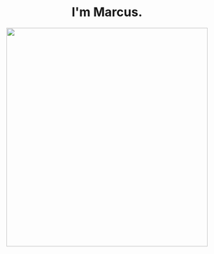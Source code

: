 <h1 align="center">I'm Marcus.</h1>
<a href="https://github.com/kiryano"></a>
<p align="center">
  <img width="460" height="500" src="https://images.unsplash.com/photo-1546975490-a79abdd54533?ixlib=rb-4.0.3&ixid=MnwxMjA3fDB8MHxwaG90by1wYWdlfHx8fGVufDB8fHx8&auto=format&fit=crop&w=774&q=80">
</p>

